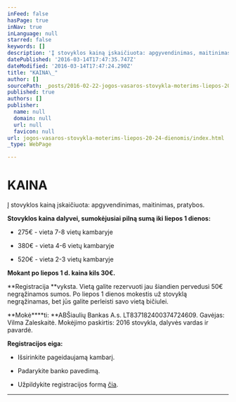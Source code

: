 ```yaml
---
inFeed: false
hasPage: true
inNav: true
inLanguage: null
starred: false
keywords: []
description: 'Į stovyklos kainą įskaičiuota: apgyvendinimas, maitinimas, pratybos.'
datePublished: '2016-03-14T17:47:35.747Z'
dateModified: '2016-03-14T17:47:24.290Z'
title: "KAINA\_"
author: []
sourcePath: _posts/2016-02-22-jogos-vasaros-stovykla-moterims-liepos-20-24-dienomis.md
published: true
authors: []
publisher:
  name: null
  domain: null
  url: null
  favicon: null
url: jogos-vasaros-stovykla-moterims-liepos-20-24-dienomis/index.html
_type: WebPage

---
```

# KAINA 

Į stovyklos kainą įskaičiuota: apgyvendinimas, maitinimas, pratybos.

**Stovyklos kaina dalyvei, sumokėjusiai pilną sumą iki liepos 1 dienos:**

* 275€ - vieta 7-8 vietų kambaryje 

* 380€ - vieta 4-6 vietų kambaryje 

* 520€ - vieta 2-3 vietų kambaryje 

**Mokant po liepos 1 d. kaina kils 30€.**

**Registracija **vyksta. Vietą galite rezervuoti jau šiandien pervedusi 50€ negrąžinamos sumos. Po liepos 1 dienos mokestis už stovyklą negrąžinamas, bet jūs galite perleisti savo vietą bičiulei. 

**Mokė****ti: **ABŠiaulių Bankas A.s. LT837182400374724609\. Gavėjas: Vilma Zaleskaitė. Mokėjimo paskirtis: 2016 stovykla, dalyvės vardas ir pavardė.

**Registracijos eiga:**

* Išsirinkite pageidaujamą kambarį. 

* Padarykite banko pavedimą.

* Užpildykite registracijos formą [čia][0]. 

****

[0]: https://docs.google.com/forms/d/1q5AmatokD4ndGjn3YeU6AlUihj-VjAVtYbR-DXb8wQ8/viewform?c=0&w=1